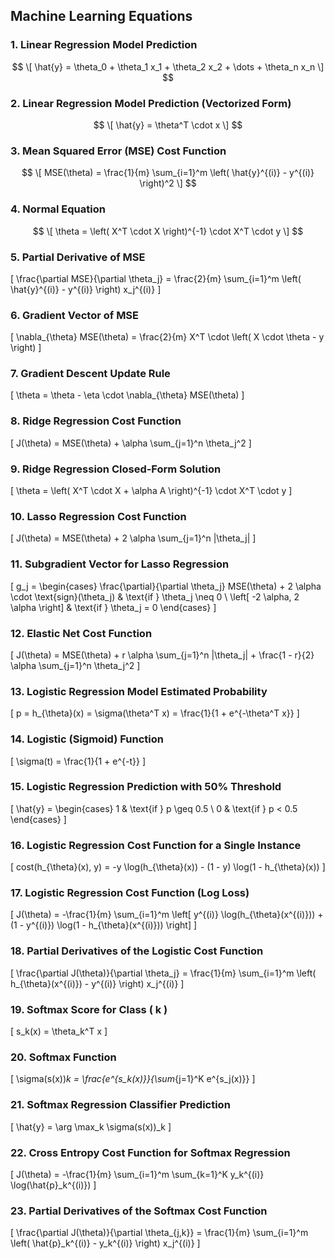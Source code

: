 ## Machine Learning Equations

### 1. Linear Regression Model Prediction
$$
\[
\hat{y} = \theta_0 + \theta_1 x_1 + \theta_2 x_2 + \dots + \theta_n x_n
\]
$$

### 2. Linear Regression Model Prediction (Vectorized Form)
$$
\[
\hat{y} = \theta^T \cdot x
\]
$$

### 3. Mean Squared Error (MSE) Cost Function
$$
\[
MSE(\theta) = \frac{1}{m} \sum_{i=1}^m \left( \hat{y}^{(i)} - y^{(i)} \right)^2
\]
$$

### 4. Normal Equation
$$
\[
\theta = \left( X^T \cdot X \right)^{-1} \cdot X^T \cdot y
\]
$$

### 5. Partial Derivative of MSE
\[
\frac{\partial MSE}{\partial \theta_j} = \frac{2}{m} \sum_{i=1}^m \left( \hat{y}^{(i)} - y^{(i)} \right) x_j^{(i)}
\]

### 6. Gradient Vector of MSE
\[
\nabla_{\theta} MSE(\theta) = \frac{2}{m} X^T \cdot \left( X \cdot \theta - y \right)
\]

### 7. Gradient Descent Update Rule
\[
\theta = \theta - \eta \cdot \nabla_{\theta} MSE(\theta)
\]

### 8. Ridge Regression Cost Function
\[
J(\theta) = MSE(\theta) + \alpha \sum_{j=1}^n \theta_j^2
\]

### 9. Ridge Regression Closed-Form Solution
\[
\theta = \left( X^T \cdot X + \alpha A \right)^{-1} \cdot X^T \cdot y
\]

### 10. Lasso Regression Cost Function
\[
J(\theta) = MSE(\theta) + 2 \alpha \sum_{j=1}^n |\theta_j|
\]

### 11. Subgradient Vector for Lasso Regression
\[
g_j = \begin{cases} 
    \frac{\partial}{\partial \theta_j} MSE(\theta) + 2 \alpha \cdot \text{sign}(\theta_j) & \text{if } \theta_j \neq 0 \\
    \left[ -2 \alpha, 2 \alpha \right] & \text{if } \theta_j = 0
\end{cases}
\]

### 12. Elastic Net Cost Function
\[
J(\theta) = MSE(\theta) + r \alpha \sum_{j=1}^n |\theta_j| + \frac{1 - r}{2} \alpha \sum_{j=1}^n \theta_j^2
\]

### 13. Logistic Regression Model Estimated Probability
\[
p = h_{\theta}(x) = \sigma(\theta^T x) = \frac{1}{1 + e^{-\theta^T x}}
\]

### 14. Logistic (Sigmoid) Function
\[
\sigma(t) = \frac{1}{1 + e^{-t}}
\]

### 15. Logistic Regression Prediction with 50% Threshold
\[
\hat{y} = \begin{cases} 
1 & \text{if } p \geq 0.5 \\
0 & \text{if } p < 0.5
\end{cases}
\]

### 16. Logistic Regression Cost Function for a Single Instance
\[
cost(h_{\theta}(x), y) = -y \log(h_{\theta}(x)) - (1 - y) \log(1 - h_{\theta}(x))
\]

### 17. Logistic Regression Cost Function (Log Loss)
\[
J(\theta) = -\frac{1}{m} \sum_{i=1}^m \left[ y^{(i)} \log(h_{\theta}(x^{(i)})) + (1 - y^{(i)}) \log(1 - h_{\theta}(x^{(i)})) \right]
\]

### 18. Partial Derivatives of the Logistic Cost Function
\[
\frac{\partial J(\theta)}{\partial \theta_j} = \frac{1}{m} \sum_{i=1}^m \left( h_{\theta}(x^{(i)}) - y^{(i)} \right) x_j^{(i)}
\]

### 19. Softmax Score for Class \( k \)
\[
s_k(x) = \theta_k^T x
\]

### 20. Softmax Function
\[
\sigma(s(x))_k = \frac{e^{s_k(x)}}{\sum_{j=1}^K e^{s_j(x)}}
\]

### 21. Softmax Regression Classifier Prediction
\[
\hat{y} = \arg \max_k \sigma(s(x))_k
\]

### 22. Cross Entropy Cost Function for Softmax Regression
\[
J(\theta) = -\frac{1}{m} \sum_{i=1}^m \sum_{k=1}^K y_k^{(i)} \log(\hat{p}_k^{(i)})
\]

### 23. Partial Derivatives of the Softmax Cost Function
\[
\frac{\partial J(\theta)}{\partial \theta_{j,k}} = \frac{1}{m} \sum_{i=1}^m \left( \hat{p}_k^{(i)} - y_k^{(i)} \right) x_j^{(i)}
\]
